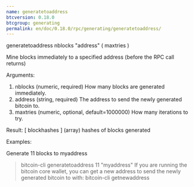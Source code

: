 ```yaml
---
name: generatetoaddress
btcversion: 0.18.0
btcgroup: generating
permalink: en/doc/0.18.0/rpc/generating/generatetoaddress/
---
```


generatetoaddress nblocks "address" ( maxtries )

Mine blocks immediately to a specified address (before the RPC call returns)

Arguments:
1. nblocks     (numeric, required) How many blocks are generated immediately.
2. address     (string, required) The address to send the newly generated bitcoin to.
3. maxtries    (numeric, optional, default=1000000) How many iterations to try.

Result:
[ blockhashes ]     (array) hashes of blocks generated

Examples:

Generate 11 blocks to myaddress
> bitcoin-cli generatetoaddress 11 "myaddress"
If you are running the bitcoin core wallet, you can get a new address to send the newly generated bitcoin to with:
> bitcoin-cli getnewaddress 



